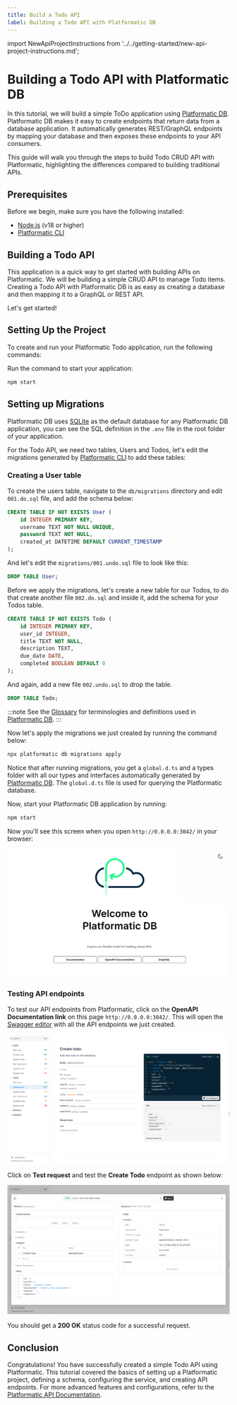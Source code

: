 ```yaml
---
title: Build a Todo API
label: Building a Todo API with Platformatic DB
---
```


import NewApiProjectInstructions from '../../getting-started/new-api-project-instructions.md';

# Building a Todo API with Platformatic DB 

In this tutorial, we will build a simple ToDo application using [Platformatic DB](../../db/overview.md). Platformatic DB makes it easy to create endpoints that return data from a database application. It automatically generates REST/GraphQL endpoints by mapping your database and then exposes these endpoints to your API consumers.

This guide will walk you through the steps to build Todo CRUD API with Platformatic, highlighting the differences compared to building traditional APIs.

## Prerequisites
Before we begin, make sure you have the following installed:

- [Node.js](https://nodejs.org/en) (v18 or higher)
- [Platformatic CLI](../../cli.md)


## Building a Todo API

This application is a quick way to get started with building APIs on Platformatic. We will be building a simple CRUD API to manage Todo items. Creating a Todo API with Platformatic DB is as easy as creating a database and then mapping it to a GraphQL or REST API.

Let's get started!

## Setting Up the Project

To create and run your Platformatic Todo application, run the following commands:


<NewApiProjectInstructions />


Run the command to start your application:

```bash
npm start
```

## Setting up Migrations

Platformatic DB uses [SQLite](https://www.sqlite.org/) as the default database for any Platformatic DB application, you can see the SQL definition in the `.env` file in the root folder of your application.

For the Todo API, we need two tables, Users and Todos, let's edit the migrations generated by [Platformatic CLI](../../cli.md) to add these tables:

### Creating a User table

To create the users table, navigate to the `db/migrations` directory and edit `001.do.sql` file, and add the schema below:

```sql
CREATE TABLE IF NOT EXISTS User (
    id INTEGER PRIMARY KEY,
    username TEXT NOT NULL UNIQUE,
    password TEXT NOT NULL,
    created_at DATETIME DEFAULT CURRENT_TIMESTAMP
);
```

And let's edit the `migrations/001.undo.sql` file to look like this:

```sql
DROP TABLE User;
```

Before we apply the migrations, let's create a new table for our Todos, to do that create another file `002.do.sql` and inside it, add the schema for your Todos table.

```sql
CREATE TABLE IF NOT EXISTS Todo (
    id INTEGER PRIMARY KEY,
    user_id INTEGER,
    title TEXT NOT NULL,
    description TEXT,
    due_date DATE,
    completed BOOLEAN DEFAULT 0
);
```

And again, add a new file `002.undo.sql` to drop the table.

```sql
DROP TABLE Todo;
```

:::note
See the [Glossary](../glossary.md) for terminologies and definitions used in [Platformatic DB](../../db/overview.md).
:::

Now let's apply the migrations we just created by running the command below:

```bash
npx platformatic db migrations apply
```

Notice that after running migrations, you get a `global.d.ts` and a types folder with all our types and interfaces automatically generated by [Platformatic DB](../../db/overview.md). The `global.d.ts` file is used for querying the Platformatic database.

Now, start your Platformatic DB application by running:

```bash
npm start
```

Now you'll see this screen when you open `http://0.0.0.0:3042/` in your browser:

![Platformatic DB local server](../images/plt-localhost.png)

### Testing API endpoints

To test our API endpoints from Platformatic, click on the **OpenAPI Documentation link**  on this page `http://0.0.0.0:3042/`. This will open the [Swagger editor](https://docs.scalar.com/swagger-editor) with all the API endpoints we just created.

![Todo API endpoints](../images/plt-endpoints.png)

Click on **Test request** and test the **Create Todo** endpoint as shown below:

![Testing API endpoint](../images/test-endpoint.png)

You should get a **200 OK** status code for a successful request.

## Conclusion

Congratulations! You have successfully created a simple Todo API using Platformatic. This tutorial covered the basics of setting up a Platformatic project, defining a schema, configuring the service, and creating API endpoints. For more advanced features and configurations, refer to the [Platformatic API Documentation](../../cli.md).